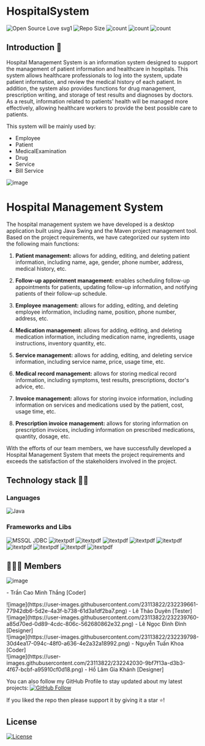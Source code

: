 # HospitalSystem

![Open Source Love svg1](https://badges.frapsoft.com/os/v1/open-source.svg?v=103)
![Repo Size](https://img.shields.io/github/repo-size/thangtcm/HospitalSystem) 
![count](https://img.shields.io/github/languages/count/thangtcm/HospitalSystem) 
![count](https://img.shields.io/github/forks/thangtcm/HospitalSystem) 
![count](https://img.shields.io/github/watchers/thangtcm/HospitalSystem) 

## Introduction 🎉
Hospital Management System is an information system designed to support the management of patient information and healthcare in hospitals. This system allows healthcare professionals to log into the system, update patient information, and review the medical history of each patient.
In addition, the system also provides functions for drug management, prescription writing, and storage of test results and diagnoses by doctors. As a result, information related to patients' health will be managed more effectively, allowing healthcare workers to provide the best possible care to patients.
<p>This system will be mainly used by:</p>
<ul><li>Employee</li><li>Patient</li><li>MedicalExamination</li><li>Drug</li><li>Service</li><li>Bill Service</li></ul>

<p align="middle">
  
![image](https://user-images.githubusercontent.com/23113822/232237883-f366b735-6d84-4fd5-9081-d0675de7cb14.png)
</p>

<h1 color="#4F62CB">Hospital Management System</h1>

<p>The hospital management system we have developed is a desktop application built using Java Swing and the Maven project management tool. Based on the project requirements, we have categorized our system into the following main functions:

<ol>
<li>
<p><strong>Patient management:</strong> allows for adding, editing, and deleting <a class="Markdown_link__9ACHA MarkdownLink_linkifiedLink__KxC9G" node="[object Object]" prompt="Tell me more about patient information.">patient information</a>, including name, age, gender, <a class="Markdown_link__9ACHA MarkdownLink_linkifiedLink__KxC9G" node="[object Object]" prompt="Tell me more about phone number.">phone number</a>, address, medical history, etc.</p>
</li>
<li>
<p><strong>Follow-up appointment management:</strong> enables scheduling follow-up appointments for patients, updating follow-up information, and notifying patients of their follow-up schedule.</p>
</li>
<li>
<p><strong>Employee management:</strong> allows for adding, editing, and deleting employee information, including name, position, phone number, address, etc.</p>
</li>
<li>
<p><strong>Medication management:</strong> allows for adding, editing, and deleting medication information, including medication name, ingredients, usage instructions, inventory quantity, etc.</p>
</li>
<li>
<p><strong>Service management:</strong> allows for adding, editing, and deleting service information, including service name, price, usage time, etc.</p>
</li>
<li>
<p><strong>Medical record management:</strong> allows for storing medical record information, including symptoms, test results, prescriptions, doctor's advice, etc.</p>
</li>
<li>
<p><strong>Invoice management:</strong> allows for storing invoice information, including information on services and medications used by the patient, cost, usage time, etc.</p>
</li>
<li>
<p><strong>Prescription invoice management:</strong> allows for storing information on prescription invoices, including information on prescribed medications, quantity, dosage, etc.</p>
</li>
</ol>

<p>With the efforts of our team members, we have successfully developed a Hospital Management System that meets the project requirements and exceeds the satisfaction of the stakeholders involved in the project.</p>


## Technology stack 💎💎

### Languages 
![Java](https://img.shields.io/badge/Language-Java-red) 

### Frameworks and Libs
![MSSQL JDBC](https://img.shields.io/badge/Library-MSSQL_JDBC-blue) 
![itextpdf](https://img.shields.io/badge/Library-TIMINGFRAMEWORK-blue) 
![itextpdf](https://img.shields.io/badge/Library-JNA_PLATFORM-blue) 
![itextpdf](https://img.shields.io/badge/Library-JNA-blue) 
![itextpdf](https://img.shields.io/badge/Library-MIGLAYOUT-blue) 
![itextpdf](https://img.shields.io/badge/Library-SWINGX_ALL-blue) 
![itextpdf](https://img.shields.io/badge/Library-SWINGX-blue) 
![itextpdf](https://img.shields.io/badge/Library-JICONFONT_SWING-blue) 
![itextpdf](https://img.shields.io/badge/Library-JICONFONT_GOOGLE_MATERIAL_DESIGN_ICONS-blue) 
![itextpdf](https://img.shields.io/badge/Library-JCALENDAR-blue) 

## 👨🏼‍💻 Members
<div>
  
![image](https://user-images.githubusercontent.com/23113822/232242056-87a937ef-0aa0-4877-aa01-671cebf14cda.png)   <p style ="margin: 0 auto">- Trần Cao Minh Thắng [Coder]</p>
</div>
![image](https://user-images.githubusercontent.com/23113822/232239661-77942db6-5d2e-4a3f-b738-61d3a1df2ba7.png)   - Lê Thảo Duyên [Tester]<br>
![image](https://user-images.githubusercontent.com/23113822/232239760-a85d70ed-0d89-4cdc-806c-562680862e32.png)   - Lê Ngọc Đình Đình [Designer]<br>
![image](https://user-images.githubusercontent.com/23113822/232239798-30d4ea17-094c-48f0-a636-4e2a32a18992.png)   - Nguyễn Tuấn Khoa  [Coder]<br>
![image](https://user-images.githubusercontent.com/23113822/232242030-9bf7f13a-d3b3-4f67-bcbf-a95910cf0d18.png)   - Hồ Lâm Gia Khánh  [Designer]<br>

You can also follow my GitHub Profile to stay updated about my latest projects: [![GitHub Follow](https://img.shields.io/badge/Connect-IronCoder-blue.svg?logo=Github&longCache=true&style=social&label=Follow)](https://github.com/thangtcm)

If you liked the repo then please support it by giving it a star ⭐!

## License
[![License](https://img.shields.io/badge/License-Apache%202.0-red.svg)](https://opensource.org/licenses/Apache)

